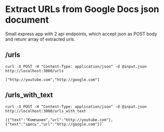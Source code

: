 # Extract URLs from Google Docs json document

Small express app with 2 api endpoints, which accept json as POST body and retunr array of extracted urls.

## /urls
```
curl -X POST -H "Content-Type: application/json" -d @input.json http://localhost:3000/urls

["http://youtube.com","http://google.com"]
```
## /urls_with_text
```
curl -X POST -H "Content-Type: application/json" -d @input.json http://localhost:3000/urls_with_text

[{"text":"Компания","url":"http://youtube.com"},{"text":"здесь","url":"http://google.com"}]`
```



